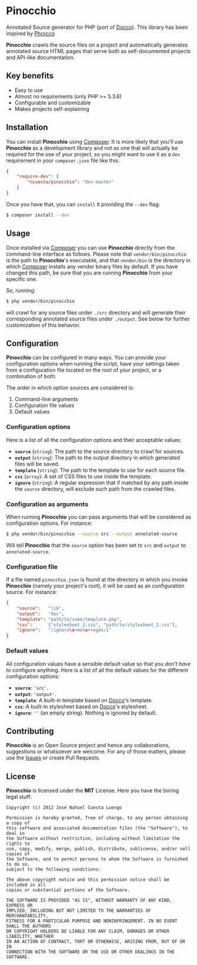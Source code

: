 # Pinocchio

Annotated Source generator for PHP (port of [Docco](http://jashkenas.github.com/docco)). This library has been
inspired by [Phrocco](https://github.com/oneblackbear/phrocco)

**Pinocchio** crawls the source files on a project and automatically generates
annotated source HTML pages that serve both as self-documented projects and
API-like documentation.

## Key benefits

* Easy to use
* Almost no requirements (only PHP >= 5.3.6)
* Configurable and customizable
* Makes projects self-explaining

## Installation

You can install **Pinocchio** using [Composer](http://getcomposer.org). It is
more likely that you'll use **Pinocchio** as a development library and not as
one that will actually be required for the use of your project, so you might
want to use it as a `dev` requirement in your `composer.json` file like this:

```json
{
    "require-dev": {
        "ncuesta/pinocchio": "dev-master"
    }
}
```

Once you have that, you can `install` it providing the `--dev` flag:

```bash
$ composer install --dev
```

## Usage

Once installed via [Composer](http://getcomposer.org) you can use **Pinocchio**
directly from the command-line interface as follows. Please note that
`vendor/bin/pinocchio` is the path to **Pinocchio**'s executable, and that
`vendor/bin` is the directory in which [Composer](http://getcomposer.org)
installs any vendor binary files by default. If you have changed this path,
be sure that you are running **Pinocchio** from your specific one.

So, running:

```bash
$ php vendor/bin/pinocchio
```

will crawl for any source files under `./src` directory and will generate their corresponding annotated source files under `./output`. See below for further
customization of this behavior.

## Configuration

**Pinocchio** can be configured in many ways. You can provide your configuration
options when running the script, have your settings taken from a configuration
file located on the root of your project, or a combination of both.

The order in which option sources are considered is:

1. Command-line arguments
2. Configuration file values
3. Default values

### Configuration options

Here is a list of all the configuration options and their acceptable values:

* **`source`** (`string`): The path to the source directory to crawl
  for sources.
* **`output`** (`string`): The path to the output directory in which generated
  files will be saved.
* **`template`** (`string`): The path to the template to use for each source
  file.
* **`css`** (`array`): A set of CSS files to use inside the template.
* **`ignore`** (`string`): A regular expression that if matched by any path
  inside the `source` directory, will exclude such path from the crawled files.

### Configuration as arguments

When running **Pinocchio** you can pass arguments that will be considered as
configuration options. For instance:

```bash
$ php vendor/bin/pinocchio --source src --output annotated-source
```

Will tell **Pinocchio** that the `source` option has been set to `src` and
`output` to `annotated-source`.

### Configuration file

If a file named `pinocchio.json` is found at the directory in which you invoke
**Pinocchio** (namely your project's root), it will be used as an configuration
source. For instance:

```json
{
    "source":   "lib",
    "output":   "doc",
    "template": "path/to/some/template.php",
    "css":      ["stylesheet_1.css", "path/to/stylesheet_2.css"],
    "ignore":   "/ignore\s+me\s+regex/i"
}
```

### Default values

All configuration values have a sensible default value so that you *don't have to*
configure anything. Here is a list of all the default values for the different
configuration options:

* **`source`**: `'src'`.
* **`output`**: `'output'`.
* **`template`**: A built-in template based on [Docco](http://jashkenas.github.com/docco)'s template.
* **`css`**: A built-in stylesheet based on [Docco](http://jashkenas.github.com/docco)'s stylesheet.
* **`ignore`**: `''` (an empty string). Nothing is ignored by default.

## Contributing

**Pinocchio** is an Open Source project and hence any collaborations, suggestions or whatsoever
are welcome. For any of those matters, please use the [Issues](https://github.com/ncuesta/pinocchio/issues)
or create Pull Requests.

## License

**Pinocchio** is licensed under the **MIT** License. Here you have the boring
legal stuff:

```
Copyright (c) 2012 José Nahuel Cuesta Luengo

Permission is hereby granted, free of charge, to any person obtaining a copy of
this software and associated documentation files (the "Software"), to deal in
the Software without restriction, including without limitation the rights to
use, copy, modify, merge, publish, distribute, sublicense, and/or sell copies of
the Software, and to permit persons to whom the Software is furnished to do so,
subject to the following conditions:

The above copyright notice and this permission notice shall be included in all
copies or substantial portions of the Software.

THE SOFTWARE IS PROVIDED "AS IS", WITHOUT WARRANTY OF ANY KIND, EXPRESS OR
IMPLIED, INCLUDING BUT NOT LIMITED TO THE WARRANTIES OF MERCHANTABILITY,
FITNESS FOR A PARTICULAR PURPOSE AND NONINFRINGEMENT. IN NO EVENT SHALL THE AUTHORS
OR COPYRIGHT HOLDERS BE LIABLE FOR ANY CLAIM, DAMAGES OR OTHER LIABILITY, WHETHER
IN AN ACTION OF CONTRACT, TORT OR OTHERWISE, ARISING FROM, OUT OF OR IN
CONNECTION WITH THE SOFTWARE OR THE USE OR OTHER DEALINGS IN THE SOFTWARE.
```